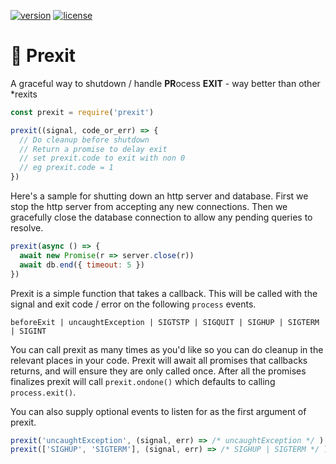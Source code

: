 [![version](https://img.shields.io/npm/v/prexit.svg)]() [![license](https://img.shields.io/github/license/porsager/prexit.svg)]()

# 🚪 Prexit 

A graceful way to shutdown / handle **PR**ocess **EXIT** - way better than other \*rexits

```js
const prexit = require('prexit')

prexit((signal, code_or_err) => {
  // Do cleanup before shutdown
  // Return a promise to delay exit
  // set prexit.code to exit with non 0
  // eg prexit.code = 1
})
```

Here's a sample for shutting down an http server and database.
First we stop the http server from accepting any new connections.
Then we gracefully close the database connection to allow any pending queries to resolve.

```js
prexit(async () => {
  await new Promise(r => server.close(r))
  await db.end({ timeout: 5 })
})
```

Prexit is a simple function that takes a callback. This will be called with the signal and exit code / error on the following `process` events.

`beforeExit | uncaughtException | SIGTSTP | SIGQUIT | SIGHUP | SIGTERM | SIGINT`

You can call prexit as many times as you'd like so you can do cleanup in the relevant places in your code. Prexit will await all promises that callbacks returns, and will ensure they are only called once. After all the promises finalizes prexit will call `prexit.ondone()` which defaults to calling `process.exit()`.

You can also supply optional events to listen for as the first argument of prexit.
 
```js
prexit('uncaughtException', (signal, err) => /* uncaughtException */ )
prexit(['SIGHUP', 'SIGTERM'], (signal, err) => /* SIGHUP | SIGTERM */ )
````
